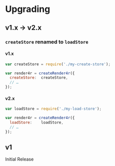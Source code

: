 Upgrading
=========

v1.x -> v2.x
------------

### `createStore` renamed to `loadStore`

#### v1.x

```javascript
var createStore = require('./my-create-store');

var render4r = createRender4r({
  createStore:  createStore,
  // …
});
```

#### v2.x

```javascript
var loadStore = require('./my-load-store');

var render4r = createRender4r({
  loadStore:    loadStore,
  // …
});
```


v1
--
Initial Release
